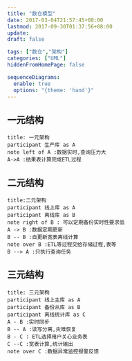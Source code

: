```yaml
---
title: "数仓模型"
date: 2017-03-04T21:57:45+08:00
lastmod: 2017-09-30T01:37:56+08:00
update: 
draft: false

tags: ["数仓","架构"]
categories: ["UML"]
hiddenFromHomePage: false

sequenceDiagrams: 
  enable: true
  options: "{theme: 'hand'}"
---
```


## 一元结构

```sequence
title: 一元架构
participant 生产库 as A
note left of A :数据实时,查询压力大
A->A :结果表计算完成ETL过程
```

## 二元结构

```sequence
title:二元架构
participant 线上库 as A
participant 离线库 as B
note right of B : 可以定期备份实时性要求低
A -> B :数据定期更新
B -- B :自更新宽表离线计算
note over B :ETL等过程交给存储过程,表等
B --> A :只执行查询任务
```

## 三元结构

```sequence
title: 三元架构
participant 线上主库 as A
participant 备份从库 as B
participant 离线统计库 as C
A - B :实时同步
B -- A :读写分离,灾难恢复
B - C : ETL选择用户关心业务表
C --C :宽表计算,统计输出
note over C :数据异常监控报警反馈
```